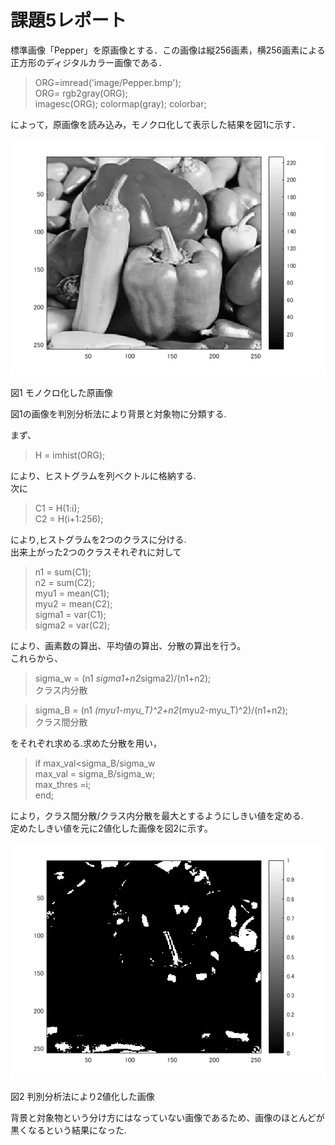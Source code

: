 # 課題5レポート

標準画像「Pepper」を原画像とする．この画像は縦256画素，横256画素による正方形のディジタルカラー画像である．

> ORG=imread('image/Pepper.bmp');  
> ORG= rgb2gray(ORG);  
> imagesc(ORG); colormap(gray); colorbar;

によって，原画像を読み込み，モノクロ化して表示した結果を図1に示す．

![モノクロ化した原画像](https://github.com/Shalter774/lecture_image_processing/blob/master/work04_res/0_mono.png)  

図1 モノクロ化した原画像

図1の画像を判別分析法により背景と対象物に分類する.

まず、

> H = imhist(ORG);

により、ヒストグラムを列ベクトルに格納する.  
次に

> C1 = H(1:i);  
> C2 = H(i+1:256);

により,ヒストグラムを2つのクラスに分ける.  
出来上がった2つのクラスそれぞれに対して

> n1 = sum(C1);  
> n2 = sum(C2);  
> myu1 = mean(C1);  
> myu2 = mean(C2);  
> sigma1 = var(C1);  
> sigma2 = var(C2);

により、画素数の算出、平均値の算出、分散の算出を行う。  
これらから、

> sigma_w = (n1 *sigma1+n2*sigma2)/(n1+n2);  
クラス内分散

> sigma_B = (n1 *(myu1-myu_T)^2+n2*(myu2-myu_T)^2)/(n1+n2);  
クラス間分散

をそれぞれ求める.求めた分散を用い，

> if max_val<sigma_B/sigma_w  
> max_val = sigma_B/sigma_w;  
> max_thres =i;  
> end;

により，クラス間分散/クラス内分散を最大とするようにしきい値を定める.  
定めたしきい値を元に2値化した画像を図2に示す。

![判別分析法](https://github.com/Shalter774/lecture_image_processing/blob/master/work05_res/1.png)  

図2 判別分析法により2値化した画像

背景と対象物という分け方にはなっていない画像であるため、画像のほとんどが黒くなるという結果になった.

